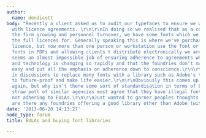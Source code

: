 ```yaml
---
author:
  name: dendicott
body: "Recently a client asked us to audit our typefaces to ensure we were complying
  with licence agreements. \r\n\r\nIn doing so we realised that as a consequence of
  the firm growing and personnel turnover, we have some fonts which we don't have
  the full licences for. Generally speaking this is where we've purchased a one-user
  licence, but now more than one person or workstation use the font or that in embedding
  fonts in PDFs and allowing clients t distribute electronically we are in breach.\r\n\r\nIt
  seems an almost impossible job of ensuring adherence to agreements when the industry
  and technology is changing so rapidly and that the foundries don't make the task
  easy and put all the emphasis on adherence down to conscience.\r\n\r\nWe are now
  in discussions to replace many fonts with a library such as Adobe's type library
  to future-proof and make life easier.\r\n\r\nObviously this comes up time and time
  again, but why isn't there some sort of standardisation in terms of EULAs? In a
  straw poll of similar agencies most agree that they have illegal fonts and/or are
  not adhering to EULAs.\r\n\r\nJust wanted to garner peoples thoughts on this?\r\n\r\nAlso,
  are there any foundries offering a good library other than Adobe (with similar EULAs)\r\n\r\nThanks!"
date: '2013-06-20 14:13:27'
node_type: forum
title: EULAs and buying font libraries

---
```

